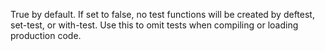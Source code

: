 True by default.  If set to false, no test functions will
   be created by deftest, set-test, or with-test.  Use this to omit
   tests when compiling or loading production code.